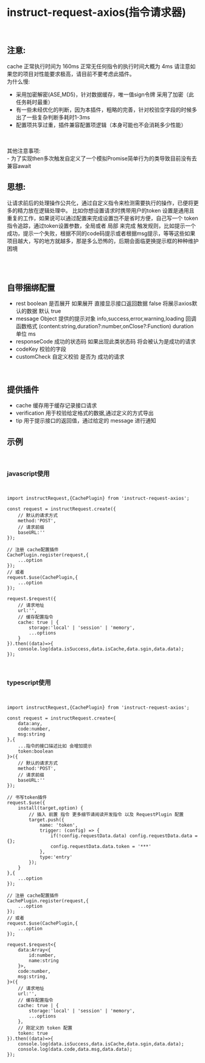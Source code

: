 
# instruct-request-axios(指令请求器)

<br />

## 注意:
cache 正常执行时间为 160ms
正常无任何指令的执行时间大概为 4ms
请注意如果您的项目对性能要求极高，请目前不要考虑此插件。
<br />
为什么慢:
<br />
- 采用加密解密(ASE,MD5)，针对数据缓存，唯一值sign令牌 采用了加密（此任务耗时最重）
- 有一些未经优化的判断，因为本插件，粗略的完善，针对校验空字段的时候多出了一些复杂判断多耗时1-3ms
- 配置项共享过重，插件兼容配置项逻辑（本身可能也不会消耗多少性能）
<br />
<br />
其他注意事项:
<br />
- 为了实现then多次触发自定义了一个模拟Promise简单行为的类导致目前没有去兼容await
<br />

## 思想:

让请求前后的处理操作公共化，通过自定义指令来检测需要执行的操作，已便将更多的精力放在逻辑处理中。 比如你想设置请求时携带用户的token 设置是通用且 重复的工作，如果说可以通过配置来完成设置岂不是省时方便，自己写一个 token指令追踪，通过token设置参数，全局或者 局部 来完成 触发规则，比如提示一个成功，提示一个失败，根据不同的code码提示或者根据msg提示，等等这些如果项目越大，写的地方就越多，那是多么恐怖的，后期会面临更换提示框的种种维护困境

<br />

<br />

## 自带捆绑配置
- rest boolean 是否展开 如果展开 直接显示接口返回数据 false 将展示axios默认的数据 默认 true
- message Object 提供的提示对象 info,success,error,warning,loading 回调函数格式 (content:string,duration?:number,onClose?:Function) duration 单位 ms
- responseCode 成功的状态码 如果出现此类状态码 将会被认为是成功的请求
- codeKey 校验的字段
- customCheck 自定义校验 是否为 成功的请求

<br />

## 提供插件
- cache 缓存用于缓存记录接口请求
- verification 用于校验给定格式的数据,通过定义的方式导出
- tip 用于提示接口的返回值，通过给定的 message 进行通知
## 示例

<br />

### javascript使用

<br />

```
import instructRequest,{CachePlugin} from 'instruct-request-axios';

const request = instructRequest.create({
    // 默认的请求方式
    method:'POST',
    // 请求前缀
    baseURL:''
});

// 注册 cache配置插件
CachePlugin.register(request,{
    ...option
});
// 或者
request.$use(CachePlugin,{
    ...option
});

request.$request({
    // 请求地址
    url:'',
    // 缓存配置指令
    cache: true | {
        storage:'local' | 'session' | 'memory',
        ...options
    }
}).then((data)=>{
    console.log(data.isSuccess,data.isCache,data.sgin,data.data);
});

```
<br />

### typescript使用

<br />

```
import instructRequest,{CachePlugin} from 'instruct-request-axios';

const request = instructRequest.create<{
    data:any,
    code:number,
    msg:string
},{
    ...指令的接口描述比如 会增加提示
    token:boolean
}>({
    // 默认的请求方式
    method:'POST',
    // 请求前缀
    baseURL:''
});

// 书写token插件
request.$use({
    install(target,option) {
        // 插入 前置 指令 更多细节请阅读开发指令 以及 RequestPlugin 配置
        target.push({
            name: 'token',
            trigger: (config) => {
                if(!config.requestData.data) config.requestData.data = {};
                config.requestData.data.token = '***'
            },
            type:'entry'
        });
    }
},{
    ...option
});

// 注册 cache配置插件
CachePlugin.register(request,{
    ...option
});
// 或者
request.$use(CachePlugin,{
    ...option
});

request.$request<{
    data:Array<{
        id:number,
        name:string
    }>,
    code:number,
    msg:string,
}>({
    // 请求地址
    url:'',
    // 缓存配置指令
    cache: true | {
        storage:'local' | 'session' | 'memory',
        ...options
    },
    // 刚定义的 token 配置 
    token: true
}).then((data)=>{
    console.log(data.isSuccess,data.isCache,data.sgin,data.data);
    console.log(data.code,data.msg,data.data);
});

```
<br />
